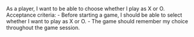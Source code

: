 As a player, I want to be able to choose whether I play as X or O.
    Acceptance criteria:
    - Before starting a game, I should be able to select whether I want to play as X or O.
    - The game should remember my choice throughout the game session.

